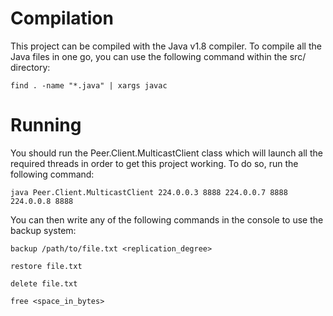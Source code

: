 # Compilation

This project can be compiled with the Java v1.8 compiler. To compile all the Java files in one go, you can use the following command within the src/ directory:

```find . -name "*.java" | xargs javac```

# Running

You should run the Peer.Client.MulticastClient class which will launch all the required threads in order to get this project working. To do so, run the following command:

```java Peer.Client.MulticastClient 224.0.0.3 8888 224.0.0.7 8888 224.0.0.8 8888```

You can then write any of the following commands in the console to use the backup system:

```backup /path/to/file.txt <replication_degree>```

```restore file.txt```

```delete file.txt```

```free <space_in_bytes>```
